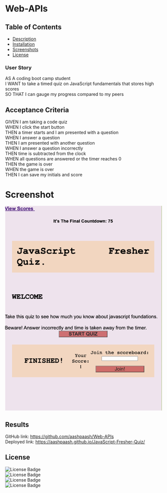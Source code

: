 # Web-APIs

## Table of Contents
- [Description](#Description)
- [Installation](#Installation)
- [Screenshots](#Screenshots)
- [License](#License)

### User Story
AS A coding boot camp student<br>
I WANT to take a timed quiz on JavaScript fundamentals that stores high scores<br>
SO THAT I can gauge my progress compared to my peers<br>

## Acceptance Criteria
GIVEN I am taking a code quiz<br>
WHEN I click the start button<br>
THEN a timer starts and I am presented with a question<br>
WHEN I answer a question<br>
THEN I am presented with another question<br>
WHEN I answer a question incorrectly<br>
THEN time is subtracted from the clock<br>
WHEN all questions are answered or the timer reaches 0<br>
THEN the game is over<br>
WHEN the game is over<br>
THEN I can save my initials and score<br>

# Screenshot
 ![Screenhot](.//assets/JSQuiz.png)



## Results
GitHub link: https://github.com/aashpaash/Web-APIs<br>
Deployed link: https://aashpaash.github.io/JavaScript-Fresher-Quiz/

## License
![License Badge](https://img.shields.io/badge/API-API-blue)<br/>
![License Badge](https://img.shields.io/badge/HTML-HTML-blue)<br/>
![License Badge](https://img.shields.io/badge/CSS-CSS-blue)<br/>
![License Badge](https://img.shields.io/badge/JavaScript-JS-blue)<br/>

